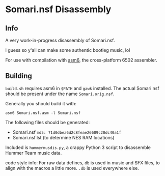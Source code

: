 # Somari.nsf Disassembly

## Info
A very work-in-progress disassembly of Somari.nsf.

I guess so y'all can make some authentic bootleg music, lol

For use with compilation with [asm6](http://www.romhacking.net/utilities/674/), the cross-platform 6502 assembler.

## Building
`build.sh` requires asm6 in `$PATH` and `gawk` installed. The actual Somari nsf should be present under the name `Somari.orig.nsf`.

Generally you should build it with:
```
asm6 Somari.nsf.asm -l Somari.nsf
```

The following files should be generated:
 * Somari.nsf	`md5: 71d0dbea6d2c8feae26609c20dc40a1f`
 * Somari.nsf.lst (to determine NES RAM locations)

Included is `hummermusdis.py`, a crappy Python 3 script to disassemble Hummer Team music data.

code style info: For raw data defines, `db` is used in music and SFX files, to align with the macros a little more. `.db` is used everywhere else.

